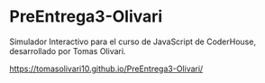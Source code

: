 # PreEntrega3-Olivari

Simulador Interactivo para el curso de JavaScript de CoderHouse, desarrollado por Tomas Olivari.

https://tomasolivari10.github.io/PreEntrega3-Olivari/
